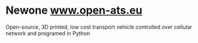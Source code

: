 # Newone www.open-ats.eu
Open-source, 3D printed, low cost transport vehicle controlled over cellular network and programed in Python

